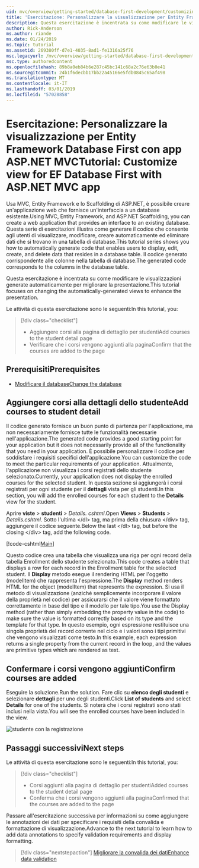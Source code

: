 ```yaml
---
uid: mvc/overview/getting-started/database-first-development/customizing-a-view
title: 'Esercitazione: Personalizzare la visualizzazione per Entity Framework Database First con app ASP.NET MVC'
description: Questa esercitazione è incentrata su come modificare le visualizzazioni generate automaticamente per migliorare la presentazione.
author: Rick-Anderson
ms.author: riande
ms.date: 01/24/2019
ms.topic: tutorial
ms.assetid: 269380ff-d7e1-4035-8ad1-fe1316a25f76
msc.legacyurl: /mvc/overview/getting-started/database-first-development/customizing-a-view
msc.type: authoredcontent
ms.openlocfilehash: 89b8a0eb84b6e287c45bc141c68a2c76e63b0e41
ms.sourcegitcommit: 24b1f6decbb17bb22a45166e5fdb0845c65af498
ms.translationtype: MT
ms.contentlocale: it-IT
ms.lasthandoff: 03/01/2019
ms.locfileid: "57028858"
---
```

# <a name="tutorial-customize-view-for-ef-database-first-with-aspnet-mvc-app"></a><span data-ttu-id="577db-103">Esercitazione: Personalizzare la visualizzazione per Entity Framework Database First con app ASP.NET MVC</span><span class="sxs-lookup"><span data-stu-id="577db-103">Tutorial: Customize view for EF Database First with ASP.NET MVC app</span></span>

<span data-ttu-id="577db-104">Usa MVC, Entity Framework e lo Scaffolding di ASP.NET, è possibile creare un'applicazione web che fornisce un'interfaccia a un database esistente.</span><span class="sxs-lookup"><span data-stu-id="577db-104">Using MVC, Entity Framework, and ASP.NET Scaffolding, you can create a web application that provides an interface to an existing database.</span></span> <span data-ttu-id="577db-105">Questa serie di esercitazioni illustra come generare il codice che consente agli utenti di visualizzare, modificare, creare automaticamente ed eliminare dati che si trovano in una tabella di database.</span><span class="sxs-lookup"><span data-stu-id="577db-105">This tutorial series shows you how to automatically generate code that enables users to display, edit, create, and delete data that resides in a database table.</span></span> <span data-ttu-id="577db-106">Il codice generato corrispondente alle colonne nella tabella di database.</span><span class="sxs-lookup"><span data-stu-id="577db-106">The generated code corresponds to the columns in the database table.</span></span>

<span data-ttu-id="577db-107">Questa esercitazione è incentrata su come modificare le visualizzazioni generate automaticamente per migliorare la presentazione.</span><span class="sxs-lookup"><span data-stu-id="577db-107">This tutorial focuses on changing the automatically-generated views to enhance the presentation.</span></span>

<span data-ttu-id="577db-108">Le attività di questa esercitazione sono le seguenti:</span><span class="sxs-lookup"><span data-stu-id="577db-108">In this tutorial, you:</span></span>

> [!div class="checklist"]
> * <span data-ttu-id="577db-109">Aggiungere corsi alla pagina di dettaglio per studenti</span><span class="sxs-lookup"><span data-stu-id="577db-109">Add courses to the student detail page</span></span>
> * <span data-ttu-id="577db-110">Verificare che i corsi vengono aggiunti alla pagina</span><span class="sxs-lookup"><span data-stu-id="577db-110">Confirm that the courses are added to the page</span></span>

## <a name="prerequisites"></a><span data-ttu-id="577db-111">Prerequisiti</span><span class="sxs-lookup"><span data-stu-id="577db-111">Prerequisites</span></span>

* [<span data-ttu-id="577db-112">Modificare il database</span><span class="sxs-lookup"><span data-stu-id="577db-112">Change the database</span></span>](changing-the-database.md)

## <a name="add-courses-to-student-detail"></a><span data-ttu-id="577db-113">Aggiungere corsi alla dettagli dello studente</span><span class="sxs-lookup"><span data-stu-id="577db-113">Add courses to student detail</span></span>

<span data-ttu-id="577db-114">Il codice generato fornisce un buon punto di partenza per l'applicazione, ma non necessariamente fornisce tutte le funzionalità necessarie nell'applicazione.</span><span class="sxs-lookup"><span data-stu-id="577db-114">The generated code provides a good starting point for your application but it does not necessarily provide all of the functionality that you need in your application.</span></span> <span data-ttu-id="577db-115">È possibile personalizzare il codice per soddisfare i requisiti specifici dell'applicazione.</span><span class="sxs-lookup"><span data-stu-id="577db-115">You can customize the code to meet the particular requirements of your application.</span></span> <span data-ttu-id="577db-116">Attualmente, l'applicazione non visualizza i corsi registrati dello studente selezionato.</span><span class="sxs-lookup"><span data-stu-id="577db-116">Currently, your application does not display the enrolled courses for the selected student.</span></span> <span data-ttu-id="577db-117">In questa sezione si aggiungerà i corsi registrati per ogni studente per il **dettagli** vista per gli studenti.</span><span class="sxs-lookup"><span data-stu-id="577db-117">In this section, you will add the enrolled courses for each student to the **Details** view for the student.</span></span>

<span data-ttu-id="577db-118">Aprire **viste** > **studenti** > *Details. cshtml*.</span><span class="sxs-lookup"><span data-stu-id="577db-118">Open **Views** > **Students** > *Details.cshtml*.</span></span> <span data-ttu-id="577db-119">Sotto l'ultima &lt;/dl&gt; tag, ma prima della chiusura &lt;/div&gt; tag, aggiungere il codice seguente.</span><span class="sxs-lookup"><span data-stu-id="577db-119">Below the last &lt;/dl&gt; tag, but before the closing &lt;/div&gt; tag, add the following code.</span></span>

[!code-cshtml[Main](customizing-a-view/samples/sample1.cshtml)]

<span data-ttu-id="577db-120">Questo codice crea una tabella che visualizza una riga per ogni record della tabella Enrollment dello studente selezionato.</span><span class="sxs-lookup"><span data-stu-id="577db-120">This code creates a table that displays a row for each record in the Enrollment table for the selected student.</span></span> <span data-ttu-id="577db-121">Il **Display** metodo esegue il rendering HTML per l'oggetto (modelItem) che rappresenta l'espressione.</span><span class="sxs-lookup"><span data-stu-id="577db-121">The **Display** method renders HTML for the object (modelItem) that represents the expression.</span></span> <span data-ttu-id="577db-122">Si usa il metodo di visualizzazione (anziché semplicemente incorporare il valore della proprietà nel codice) per assicurarsi che il valore viene formattato correttamente in base del tipo e il modello per tale tipo.</span><span class="sxs-lookup"><span data-stu-id="577db-122">You use the Display method (rather than simply embedding the property value in the code) to make sure the value is formatted correctly based on its type and the template for that type.</span></span> <span data-ttu-id="577db-123">In questo esempio, ogni espressione restituisce una singola proprietà del record corrente nel ciclo e i valori sono i tipi primitivi che vengono visualizzati come testo.</span><span class="sxs-lookup"><span data-stu-id="577db-123">In this example, each expression returns a single property from the current record in the loop, and the values are primitive types which are rendered as text.</span></span>

## <a name="confirm-courses-are-added"></a><span data-ttu-id="577db-124">Confermare i corsi vengono aggiunti</span><span class="sxs-lookup"><span data-stu-id="577db-124">Confirm courses are added</span></span>

<span data-ttu-id="577db-125">Eseguire la soluzione.</span><span class="sxs-lookup"><span data-stu-id="577db-125">Run the solution.</span></span> <span data-ttu-id="577db-126">Fare clic su **elenco degli studenti** e selezionare **dettagli** per uno degli studenti.</span><span class="sxs-lookup"><span data-stu-id="577db-126">Click **List of students** and select **Details** for one of the students.</span></span> <span data-ttu-id="577db-127">Si noterà che i corsi registrati sono stati inclusi nella vista.</span><span class="sxs-lookup"><span data-stu-id="577db-127">You will see the enrolled courses have been included in the view.</span></span>

![studente con la registrazione](customizing-a-view/_static/image1.png)

## <a name="next-steps"></a><span data-ttu-id="577db-129">Passaggi successivi</span><span class="sxs-lookup"><span data-stu-id="577db-129">Next steps</span></span>
<span data-ttu-id="577db-130">Le attività di questa esercitazione sono le seguenti:</span><span class="sxs-lookup"><span data-stu-id="577db-130">In this tutorial, you:</span></span>

> [!div class="checklist"]
> * <span data-ttu-id="577db-131">Corsi aggiunti alla pagina di dettaglio per studenti</span><span class="sxs-lookup"><span data-stu-id="577db-131">Added courses to the student detail page</span></span>
> * <span data-ttu-id="577db-132">Conferma che i corsi vengono aggiunti alla pagina</span><span class="sxs-lookup"><span data-stu-id="577db-132">Confirmed that the courses are added to the page</span></span>

<span data-ttu-id="577db-133">Passare all'esercitazione successiva per informazioni su come aggiungere le annotazioni dei dati per specificare i requisiti della convalida e formattazione di visualizzazione.</span><span class="sxs-lookup"><span data-stu-id="577db-133">Advance to the next tutorial to learn how to add data annotations to specify validation requirements and display formatting.</span></span>
> [!div class="nextstepaction"]
> [<span data-ttu-id="577db-134">Migliorare la convalida dei dati</span><span class="sxs-lookup"><span data-stu-id="577db-134">Enhance data validation</span></span>](enhancing-data-validation.md)
